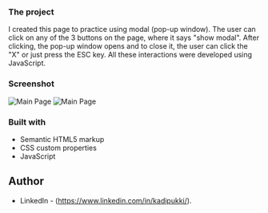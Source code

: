 ### The project

I created this page to practice using modal (pop-up window).
The user can click on any of the 3 buttons on the page, where it says "show modal".
After clicking, the pop-up window opens and to close it, the user can click the "X" or just press the ESC key.
All these interactions were developed using JavaScript.

### Screenshot

![Main Page](./images/Screenshot%20(29).png)
![Main Page](./images/Screenshot%20(30).png)


### Built with

- Semantic HTML5 markup
- CSS custom properties
- JavaScript

## Author

- LinkedIn - (https://www.linkedin.com/in/kadipukki/).